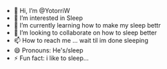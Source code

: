 - 👋 Hi, I’m @YotorriW
- 👀 I’m interested in Sleep
- 🌱 I’m currently learning how to make my sleep bettr
- 💞️ I’m looking to collaborate on how to sleep better
- 📫 How to reach me ... wait til im done sleeping
- 😄 Pronouns: He's/sleep
- ⚡ Fun fact: i like to sleep...

<!---
PapiYutu/PapiYutu is a ✨ special ✨ repository because its `README.md` (this file) appears on your GitHub profile.
You can click the Preview link to take a look at your changes.
--->
